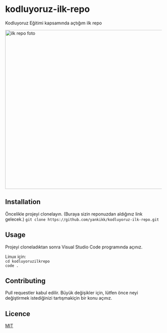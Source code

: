 # kodluyoruz-ilk-repo
Kodluyoruz Eğitimi kapsamında açtığım ilk repo

<img width="511" alt="ilk repo foto" src="https://user-images.githubusercontent.com/55550246/176907751-8043c8db-023e-4164-9729-2fc090ea2d52.png">

## Installation
Öncelikle projeyi clonelayın. (Buraya sizin reponuzdan aldığınız link gelecek.)
`git clone https://github.com/yankikk/kodluyoruz-ilk-repo.git`

## Usage
Projeyi cloneladıktan sonra Visual Studio Code programında açınız.

Linux için:<br/>
`cd kodluyoruzilkrepo`<br/>
`code .`

## Contributing
Pull requestler kabul edilir. Büyük değişikler için, lütfen önce neyi değiştirmek istediğinizi tartışmakiçin bir konu açınız.

## Licence
[MIT](https://choosealicense.com/licenses/mit/)
